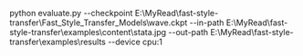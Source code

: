 ﻿python evaluate.py --checkpoint E:\MyRead\fast-style-transfer\Fast_Style_Transfer_Models\wave.ckpt  --in-path E:\MyRead\fast-style-transfer\examples\content\stata.jpg  --out-path E:\MyRead\fast-style-transfer\examples\results  --device cpu:1